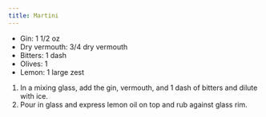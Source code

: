```yaml
---
title: Martini
---
```


- Gin: 1 1/2 oz
- Dry vermouth: 3/4 dry vermouth
- Bitters: 1 dash
- Olives: 1
- Lemon: 1 large zest

1. In a mixing glass, add the gin, vermouth, and 1 dash of bitters and dilute with ice.
1. Pour in glass and express lemon oil on top and rub against glass rim.
